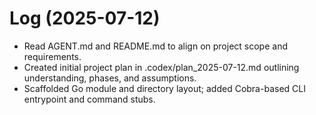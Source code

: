 # Log (2025-07-12)

- Read AGENT.md and README.md to align on project scope and requirements.
- Created initial project plan in .codex/plan_2025-07-12.md outlining understanding, phases, and assumptions.
- Scaffolded Go module and directory layout; added Cobra-based CLI entrypoint and command stubs.
